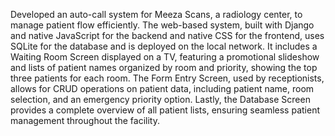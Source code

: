 Developed an auto-call system for Meeza Scans, a radiology center, to manage patient flow efficiently. The web-based system, built with Django and native JavaScript for the backend and native CSS for the frontend, uses SQLite for the database and is deployed on the local network. It includes a Waiting Room Screen displayed on a TV, featuring a promotional slideshow and lists of patient names organized by room and priority, showing the top three patients for each room. The Form Entry Screen, used by receptionists, allows for CRUD operations on patient data, including patient name, room selection, and an emergency priority option. Lastly, the Database Screen provides a complete overview of all patient lists, ensuring seamless patient management throughout the facility.
